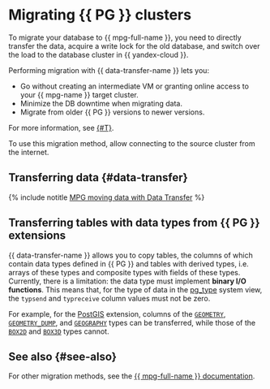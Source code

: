 # Migrating {{ PG }} clusters

To migrate your database to {{ mpg-full-name }}, you need to directly transfer the data, acquire a write lock for the old database, and switch over the load to the database cluster in {{ yandex-cloud }}.

Performing migration with {{ data-transfer-name }} lets you:

* Go without creating an intermediate VM or granting online access to your {{ mpg-name }} target cluster.
* Minimize the DB downtime when migrating data.
* Migrate from older {{ PG }} versions to newer versions.

For more information, see [{#T}](../concepts/use-cases.md).

To use this migration method, allow connecting to the source cluster from the internet.

## Transferring data {#data-transfer}

{% include notitle [MPG moving data with Data Transfer](../../_tutorials/dataplatform/datatransfer/managed-postgresql.md) %}

## Transferring tables with data types from {{ PG }} extensions

{{ data-transfer-name }} allows you to copy tables, the columns of which contain data types defined in {{ PG }} and tables with derived types, i.e. arrays of these types and composite types with fields of these types. Currently, there is a limitation: the data type must implement __binary I/O functions__. This means that, for the type of data in the [pg_type](https://www.postgresql.org/docs/current/catalog-pg-type.html) system view, the `typsend` and `typreceive` column values must not be zero.

For example, for the [PostGIS](https://postgis.net/) extension, columns of the [`GEOMETRY`](https://postgis.net/docs/geometry.html), [`GEOMETRY_DUMP`](https://postgis.net/docs/geometry_dump.html), and [`GEOGRAPHY`](https://postgis.net/docs/geography.html) types can be transferred, while those of the [`BOX2D`](https://postgis.net/docs/box2d_type.html) and [`BOX3D`](https://postgis.net/docs/box3d_type.html) types cannot.

## See also {#see-also}

For other migration methods, see the [{{ mpg-full-name }} documentation](../../managed-postgresql/tutorials/data-migration.md).
